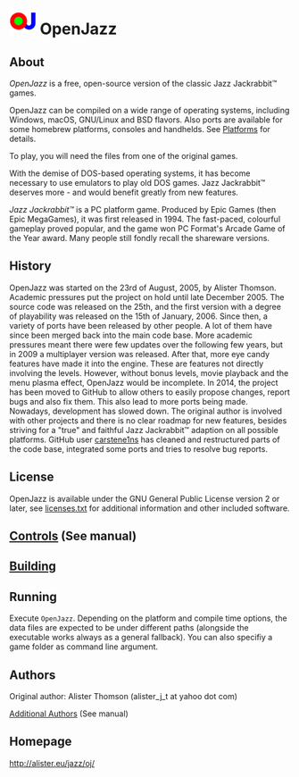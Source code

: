 
# ![OJ Logo][logo] OpenJazz

## About

*OpenJazz* is a free, open-source version of the classic Jazz Jackrabbit™ games.

OpenJazz can be compiled on a wide range of operating systems, including
Windows, macOS, GNU/Linux and BSD flavors. Also ports are available for some
homebrew platforms, consoles and handhelds. See [Platforms](PLATFORMS.md) for
details.

To play, you will need the files from one of the original games.

With the demise of DOS-based operating systems, it has become necessary to use
emulators to play old DOS games. Jazz Jackrabbit™ deserves more - and would
benefit greatly from new features.

*Jazz Jackrabbit™* is a PC platform game. Produced by Epic Games (then Epic
MegaGames), it was first released in 1994. The fast-paced, colourful gameplay
proved popular, and the game won PC Format's Arcade Game of the Year award.
Many people still fondly recall the shareware versions.

## History

OpenJazz was started on the 23rd of August, 2005, by Alister Thomson.
Academic pressures put the project on hold until late December 2005.
The source code was released on the 25th, and the first version with a degree
of playability was released on the 15th of January, 2006.
Since then, a variety of ports have been released by other people. A lot of
them have since been merged back into the main code base.
More academic pressures meant there were few updates over the following few
years, but in 2009 a multiplayer version was released.
After that, more eye candy features have made it into the engine. These are 
features not directly involving the levels. However, without bonus levels, movie
playback and the menu plasma effect, OpenJazz would be incomplete.
In 2014, the project has been moved to GitHub to allow others to easily propose
changes, report bugs and also fix them. This also lead to more ports being made. 
Nowadays, development has slowed down. The original author is involved with
other projects and there is no clear roadmap for new features, besides striving
for a "true" and faithful Jazz Jackrabbit™ adaption on all possible platforms.
GitHub user [carstene1ns](https://github.com/carstene1ns) has cleaned and
restructured parts of the code base, integrated some ports and tries to resolve
bug reports.

## License

OpenJazz is available under the GNU General Public License version 2 or later,
see [licenses.txt](licenses.txt) for additional information and other included
software.

## [Controls](res/unix/OpenJazz.6.adoc#ingame-controls) (See manual)

## [Building](BUILDING.md)

## Running

Execute `OpenJazz`. Depending on the platform and compile time options, the
data files are expected to be under different paths (alongside the executable
works always as a general fallback). You can also specifiy a game folder as
command line argument.

## Authors

Original author: Alister Thomson (alister_j_t at yahoo dot com)

[Additional Authors](res/unix/OpenJazz.6.adoc#authors) (See manual)

## Homepage

http://alister.eu/jazz/oj/

[logo]: res/unix/OpenJazz.png
